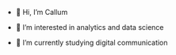 - 👋 Hi, I’m Callum

- 👀 I’m interested in analytics and data science
- 🌱 I’m currently studying digital communication
